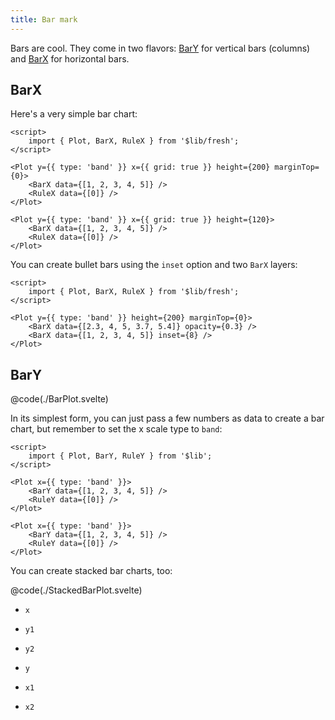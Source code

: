 ```yaml
---
title: Bar mark
---
```


<script>
    import BarPlot from './BarPlot.svelte';
    import StackedBarPlot from './StackedBarPlot.svelte';
</script>

Bars are cool. They come in two flavors: [BarY](#BarY) for vertical bars (columns) and [BarX](#BarX) for horizontal bars.

## BarX

Here's a very simple bar chart:

```svelte live
<script>
    import { Plot, BarX, RuleX } from '$lib/fresh';
</script>

<Plot y={{ type: 'band' }} x={{ grid: true }} height={200} marginTop={0}>
    <BarX data={[1, 2, 3, 4, 5]} />
    <RuleX data={[0]} />
</Plot>
```

```svelte
<Plot y={{ type: 'band' }} x={{ grid: true }} height={120}>
    <BarX data={[1, 2, 3, 4, 5]} />
    <RuleX data={[0]} />
</Plot>
```

You can create bullet bars using the `inset` option and two `BarX` layers:

```svelte live
<script>
    import { Plot, BarX, RuleX } from '$lib/fresh';
</script>

<Plot y={{ type: 'band' }} height={200} marginTop={0}>
    <BarX data={[2.3, 4, 5, 3.7, 5.4]} opacity={0.3} />
    <BarX data={[1, 2, 3, 4, 5]} inset={8} />
</Plot>
```

## BarY

<BarPlot />

@code(./BarPlot.svelte)

In its simplest form, you can just pass a few numbers as data to create a bar chart, but remember to set the x scale type to `band`:

```svelte live
<script>
    import { Plot, BarY, RuleY } from '$lib';
</script>

<Plot x={{ type: 'band' }}>
    <BarY data={[1, 2, 3, 4, 5]} />
    <RuleY data={[0]} />
</Plot>
```

```svelte
<Plot x={{ type: 'band' }}>
    <BarY data={[1, 2, 3, 4, 5]} />
    <RuleY data={[0]} />
</Plot>
```

You can create stacked bar charts, too:

<StackedBarPlot />

@code(./StackedBarPlot.svelte)

-   `x`
-   `y1`
-   `y2`

-   `y`
-   `x1`
-   `x2`
